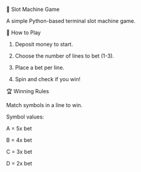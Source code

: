 🎰 Slot Machine Game

A simple Python-based terminal slot machine game.

🚀 How to Play

1. Deposit money to start.

2. Choose the number of lines to bet (1-3).

3. Place a bet per line.

4. Spin and check if you win!

🏆 Winning Rules

Match symbols in a line to win.

Symbol values:

A = 5x bet

B = 4x bet

C = 3x bet

D = 2x bet
